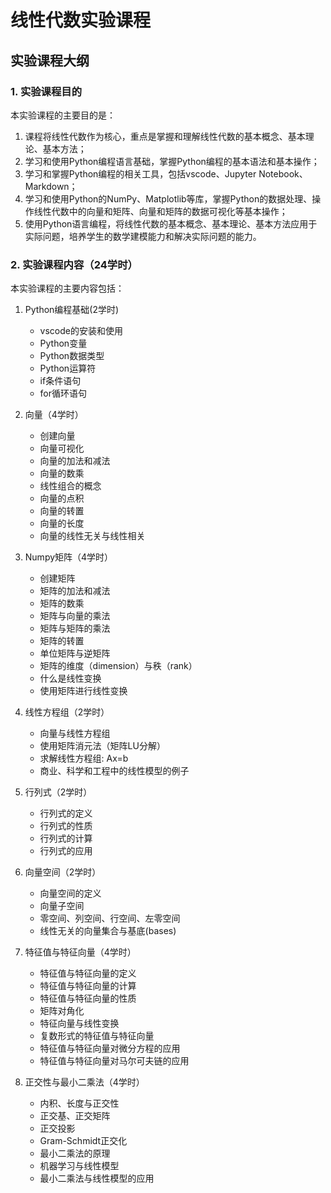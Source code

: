 # 线性代数实验课程

## 实验课程大纲

### 1. 实验课程目的

本实验课程的主要目的是：

1. 课程将线性代数作为核心，重点是掌握和理解线性代数的基本概念、基本理论、基本方法；
2. 学习和使用Python编程语言基础，掌握Python编程的基本语法和基本操作；
3. 学习和掌握Python编程的相关工具，包括vscode、Jupyter Notebook、Markdown；
4. 学习和使用Python的NumPy、Matplotlib等库，掌握Python的数据处理、操作线性代数中的向量和矩阵、向量和矩阵的数据可视化等基本操作；
5. 使用Python语言编程，将线性代数的基本概念、基本理论、基本方法应用于实际问题，培养学生的数学建模能力和解决实际问题的能力。

### 2. 实验课程内容（24学时）

本实验课程的主要内容包括：

1. Python编程基础(2学时)
   - vscode的安装和使用
   - Python变量
   - Python数据类型
   - Python运算符
   - if条件语句
   - for循环语句

2. 向量（4学时）
   - 创建向量
   - 向量可视化
   - 向量的加法和减法
   - 向量的数乘
   - 线性组合的概念
   - 向量的点积
   - 向量的转置
   - 向量的长度
   - 向量的线性无关与线性相关

3. Numpy矩阵（4学时）
   - 创建矩阵
   - 矩阵的加法和减法
   - 矩阵的数乘
   - 矩阵与向量的乘法
   - 矩阵与矩阵的乘法
   - 矩阵的转置
   - 单位矩阵与逆矩阵
   - 矩阵的维度（dimension）与秩（rank）
   - 什么是线性变换
   - 使用矩阵进行线性变换

4. 线性方程组（2学时）
    - 向量与线性方程组
    - 使用矩阵消元法（矩阵LU分解）
    - 求解线性方程组: Ax=b
    - 商业、科学和工程中的线性模型的例子

5. 行列式（2学时）
    - 行列式的定义
    - 行列式的性质
    - 行列式的计算
    - 行列式的应用

6. 向量空间（2学时）
   - 向量空间的定义
   - 向量子空间
   - 零空间、列空间、行空间、左零空间
   - 线性无关的向量集合与基底(bases)

7. 特征值与特征向量（4学时）
   - 特征值与特征向量的定义
   - 特征值与特征向量的计算
   - 特征值与特征向量的性质
   - 矩阵对角化
   - 特征向量与线性变换
   - 复数形式的特征值与特征向量
   - 特征值与特征向量对微分方程的应用
   - 特征值与特征向量对马尔可夫链的应用

8. 正交性与最小二乘法（4学时）
   - 内积、长度与正交性
   - 正交基、正交矩阵
   - 正交投影
   - Gram-Schmidt正交化
   - 最小二乘法的原理
   - 机器学习与线性模型
   - 最小二乘法与线性模型的应用
  